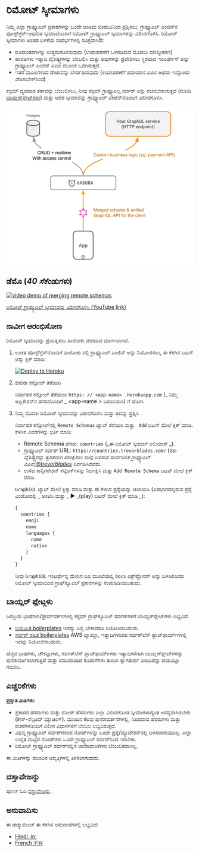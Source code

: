 # ರಿಮೋಟ್ ಸ್ಕೀಮಾಗಳು

ನಿಮ್ಮ ಎಲ್ಲಾ ಗ್ರಾಫ್ಕ್ಯೂಎಲ್ ಪ್ರಕಾರಗಳನ್ನು ಒಂದೇ ಅಂತಿಮ ಬಿಂದುವಿನಿಂದ ಪ್ರಶ್ನಿಸಲು, ಗ್ರಾಫ್ಕ್ಯೂಎಲ್ ಎಂಜಿನ್‌ನ ಪೋಸ್ಟ್‌ಗ್ರೆಸ್-ಆಧಾರಿತ ಸ್ಕೀಮಾದೊಂದಿಗೆ ರಿಮೋಟ್ ಗ್ರಾಫ್ಕ್ಯೂಎಲ್ ಸ್ಕೀಮಾಗಳನ್ನು ವಿಲೀನಗೊಳಿಸಿ. ರಿಮೋಟ್ ಸ್ಕೀಮಾಗಳು ಅಂತಹ ಬಳಕೆಯ ಸಂದರ್ಭಗಳಲ್ಲಿ ಸೂಕ್ತವಾಗಿದೆ:

- ರೂಪಾಂತರಗಳನ್ನು ಉತ್ತಮಗೊಳಿಸುವುದು (ಉದಾಹರಣೆಗೆ ಒಳಪಡಿಸುವ ಮೊದಲು ಮೌಲ್ಯೀಕರಣ)
- ಪಾವತಿಗಳು ಇತ್ಯಾದಿ ವೈಶಿಷ್ಟ್ಯಗಳನ್ನು ಬೆಂಬಲಿಸಿ ಮತ್ತು ಅವುಗಳನ್ನು ಪ್ರವೇಶಿಸಲು ಸ್ಥಿರವಾದ ಇಂಟರ್ಫೇಸ್ ಅನ್ನು ಗ್ರಾಫ್ಕ್ಯೂಎಲ್ ಎಂಜಿನ್ ಎಪಿಐ ಮೂಲಕ ಒದಗಿಸುತ್ತದೆ.
- ಇತರ ಮೂಲಗಳಿಂದ ಡೇಟಾವನ್ನು ಬೇರ್ಪಡಿಸುವುದು (_ಉದಾಹರಣೆಗೆ ಹವಾಮಾನ ಎಪಿಐ ಅಥವಾ ಇನ್ನೊಂದು ಡೇಟಾಬೇಸ್‌ನಿಂದ_)

ಕಸ್ಟಮ್ ವ್ಯವಹಾರ ತರ್ಕವನ್ನು ಬೆಂಬಲಿಸಲು, ನೀವು ಕಸ್ಟಮ್ ಗ್ರಾಫ್ಕ್ಯೂಎಲ್ಸ ಸರ್ವರ್ ಅನ್ನು ರಚಿಸಬೇಕಾಗುತ್ತದೆ (ನೋಡಿ [ಬಾಯ್ಲರ್‌ಪ್ಲೇಟ್‌ಗಳು](../ಸಮುದಾಯ/ಬಾಯ್ಲರ್‌ಪ್ಲೇಟ್‌ಗಳು/ರಿಮೋಟ್-ಸ್ಕೀಮಾಸ್)) ಮತ್ತು ಅದರ ಸ್ಕೀಮಾವನ್ನು ಗ್ರಾಫ್ಕ್ಯೂಎಲ್ ಎಂಜಿನ್‌ನೊಂದಿಗೆ ವಿಲೀನಗೊಳಿಸಿ.

![remote schems architecture](../assets/remote-schemas-arch.png)

## ಡೆಮೊ (_40 ಸೆಕೆಂಡುಗಳು_)

[![video demo of merging remote schemas](https://img.youtube.com/vi/eY4n9aPsi0M/0.jpg)](https://www.youtube.com/watch?v=eY4n9aPsi0M)

[ರಿಮೋಟ್ ಗ್ರಾಫ್ಕ್ಯೂಎಲ್ ಸ್ಕೀಮಾವನ್ನು ವಿಲೀನಗೊಳಿಸಿ (YouTube link)](https://youtu.be/eY4n9aPsi0M)

## ನಾವೀಗ ಆರಂಭಿಸೋಣ

ರಿಮೋಟ್ ಸ್ಕೀಮಾವನ್ನು ಪ್ರಯತ್ನಿಸಲು ಹೀರೋಕು ವೇಗವಾದ ಮಾರ್ಗವಾಗಿದೆ.

1. ಉಚಿತ ಪೋಸ್ಟ್‌ಗ್ರೆಸ್‌ನೊಂದಿಗೆ ಹೀರೋಕು ನಲ್ಲಿ ಗ್ರಾಫ್ಕ್ಯೂಎಲ್ ಎಂಜಿನ್ ಅನ್ನು ನಿಯೋಜಿಸಲು, ಈ ಕೆಳಗಿನ ಬಟನ್ ಅನ್ನು ಕ್ಲಿಕ್ ಮಾಡಿ:

   [![Deploy to Heroku](https://www.herokucdn.com/deploy/button.svg)](https://heroku.com/deploy?template=https://github.com/hasura/graphql-engine-heroku)

2. ಹಸುರಾ ಕನ್ಸೋಲ್ ತೆರೆಯಿರಿ

   ನಿರ್ವಾಹಕ ಕನ್ಸೋಲ್ ತೆರೆಯಲು `https: // <app-name> .herokuapp.com` (_ ನಿಮ್ಮ ಅಪ್ಲಿಕೇಶನ್‌ನ ಹೆಸರಿನೊಂದಿಗೆ _ <app-name \> ಬದಲಾಯಿಸಿ) ಗೆ ಹೋಗಿ.

3. ನಿಮ್ಮ ಮೊದಲ ರಿಮೋಟ್ ಸ್ಕೀಮಾವನ್ನು ವಿಲೀನಗೊಳಿಸಿ ಮತ್ತು ಅದನ್ನು ಪ್ರಶ್ನಿಸಿ

   ನಿರ್ವಾಹಕ ಕನ್ಸೋಲ್‌ನಲ್ಲಿ `Remote Schemas` ಟ್ಯಾಬ್ ತೆರೆಯಿರಿ ಮತ್ತು ` Add` ಬಟನ್ ಮೇಲೆ ಕ್ಲಿಕ್ ಮಾಡಿ. ಕೆಳಗಿನ ವಿವರಗಳನ್ನು ಭರ್ತಿ ಮಾಡಿ:

   - Remote Schema ಹೆಸರು: `countries` (_ಈ ರಿಮೋಟ್ ಸ್ಕೀಮಾಗೆ ಅಲಿಯಾಸ್ _).
   - ಗ್ರಾಫ್ಕ್ಯೂಎಲ್ ಸರ್ವರ್ URL: `https://countries.trevorblades.com/` (_एಈ ವೈಶಿಷ್ಟ್ಯವನ್ನು ತ್ವರಿತವಾಗಿ ಪರೀಕ್ಷಿಸಲು ನಾವು ಬಳಸುವ ಸಾರ್ವಜನಿಕ ಗ್ರಾಫ್ಕ್ಯೂಎಲ್ ಎಪಿಐ;[@trevorblades](https://github.com/trevorblades) ನಿರ್ವಹಿಸಿದವರು._
   - ಉಳಿದ ಕಾನ್ಫಿಗರೇಶನ್ ಸೆಟ್ಟಿಂಗ್‌ಗಳನ್ನು ನಿರ್ಲಕ್ಷಿಸಿ ಮತ್ತು `Add Remote Schema` ಬಟನ್ ಮೇಲೆ ಕ್ಲಿಕ್ ಮಾಡಿ.

   `GraphiQL` ಟ್ಯಾಬ್ ಮೇಲೆ ಕ್ಲಿಕ್ಮಾ ಮಾಡಿ ಮತ್ತು ಈ ಕೆಳಗಿನ ಪ್ರಶ್ನೆಯನ್ನು ಚಲಾಯಿಸಿ (ಎಡಭಾಗದಲ್ಲಿರುವ ಪ್ರಶ್ನೆ ವಿಂಡೋದಲ್ಲಿ _ ಅಂಟಿಸಿ ಮತ್ತು _ ▶️ _(play) ಬಟನ್ ಮೇಲೆ ಕ್ಲಿಕ್ ಮಾಡಿ _):

   ```graphql
   {
     countries {
       emoji
       name
       languages {
         name
         native
       }
     }
   }
   ```

   ನೀವು `GraphiQL` ಇಂಟರ್ಫೇಸ್ನ ಮೇಲಿನ ಬಲ ಮೂಲೆಯಲ್ಲಿ `Docs` ಎಕ್ಸ್‌ಪ್ಲೋರರ್ ಅನ್ನು ಬಳಸಿಕೊಂಡು ರಿಮೋಟ್ ಸ್ಕೀಮಾದಿಂದ ಗ್ರಾಫ್‌ಕ್ಯೂಎಲ್ ಪ್ರಕಾರಗಳನ್ನು ಕಂಡುಹಿಡಿಯಬಹುದು.

## ಬಾಯ್ಲರ್ ಪ್ಲೇಟ್ಗಳು

ಜನಪ್ರಿಯ ಭಾಷೆಗಳು/ಫ್ರೇಮ್‌ವರ್ಕ್‌ಗಳಲ್ಲಿ ಕಸ್ಟಮ್ ಗ್ರಾಫ್‌ಕ್ಯೂಎಲ್ ಸರ್ವರ್‌ಗಳಿಗೆ ಬಾಯ್ಲರ್‌ಪ್ಲೇಟ್‌ಗಳು ಲಭ್ಯವಿದೆ.

- [ನಿಯಮಿತ boilerplates](../community/boilerplates) ಇದನ್ನು ಎಲ್ಲಿ ಬೇಕಾದರೂ ನಿಯೋಜಿಸಬಹುದು.
- [ಸರ್ವರ್ ರಹಿತ boilerplates](https://github.com/hasura/graphql-serverless) AWS ಲ್ಯಾಂಬ್ಡಾ, ಇತ್ಯಾದಿಗಳಂತಹ ಸರ್ವರ್‌ಲೆಸ್ ಪ್ಲಾಟ್‌ಫಾರ್ಮ್‌ಗಳಲ್ಲಿ ಇದನ್ನು ನಿಯೋಜಿಸಬಹುದು.

ಹೆಚ್ಚಿನ ಭಾಷೆಗಳು, ಚೌಕಟ್ಟುಗಳು, ಸರ್ವರ್‌ಲೆಸ್ ಪ್ಲಾಟ್‌ಫಾರ್ಮ್‌ಗಳು ಇತ್ಯಾದಿಗಳಿಗಾಗಿ ಬಾಯ್ಲರ್‌ಪ್ಲೇಟ್‌ಗಳನ್ನು ಪುನರಾವರ್ತಿಸಲಾಗುತ್ತಿದೆ ಮತ್ತು ಸಮುದಾಯದ ಕೊಡುಗೆಗಳು ತುಂಬಾ ಸ್ವಾಗತಾರ್ಹ ಎಂಬುದನ್ನು ದಯವಿಟ್ಟು ಗಮನಿಸಿ.

## ಎಚ್ಚರಿಕೆಗಳು

**ಪ್ರಸ್ತುತ ಮಿತಿಗಳು**:

- ಪ್ರಕಾರದ ಹೆಸರುಗಳು ಮತ್ತು ನೋಡ್ ಹೆಸರುಗಳು ಎಲ್ಲಾ ವಿಲೀನಗೊಂಡ ಸ್ಕೀಮಾಗಳಾದ್ಯಂತ ಅನನ್ಯವಾಗಿರಬೇಕು (ಕೇಸ್-ಸೆನ್ಸಿಟಿವ್ ಮ್ಯಾಚಿಂಗ್). ಮುಂದಿನ ಕೆಲವು ಪುನರಾವರ್ತನೆಗಳಲ್ಲಿ, ನಿಖರವಾದ ಹೆಸರುಗಳು ಮತ್ತು ರಚನೆಗಳೊಂದಿಗೆ ವಿಲೀನ ವಿಧಾನಗಳಿಗೆ ಬೆಂಬಲ ಲಭ್ಯವಿರುತ್ತದೆ.
- ವಿಭಿನ್ನ ಗ್ರಾಫ್ಕ್ಯೂಎಲ್ ಸರ್ವರ್‌ಗಳಿಂದ ನೋಡ್‌ಗಳನ್ನು ಒಂದೇ ಪ್ರಶ್ನೆ/ಮ್ಯುಟೇಶನ್‌ನಲ್ಲಿ ಬಳಸಲಾಗುವುದಿಲ್ಲ. ಎಲ್ಲಾ ಉನ್ನತ ಮಟ್ಟದ ನೋಡ್‌ಗಳು ಒಂದೇ ಗ್ರಾಫ್ಕ್ಯೂಎಲ್ ಸರ್ವರ್‌ನಿಂದ ಇರಬೇಕು.
- ರಿಮೋಟ್ ಗ್ರಾಫ್ಕ್ಯೂಎಲ್ ಸರ್ವರ್‌ನಲ್ಲಿನ ಚಂದಾದಾರಿಕೆಗಳು ಬೆಂಬಲಿತವಾಗಿಲ್ಲ.

ಈ ಮಿತಿಗಳನ್ನು ಮುಂದಿನ ಆವೃತ್ತಿಗಳಲ್ಲಿ ತಿಳಿಸಲಾಗುವುದು.

## ದಸ್ತಾವೇಜನ್ನು

ಪೂರ್ಣ ಓದಿ [ದಸ್ತಾವೇಜನ್ನು](https://hasura.io/docs/latest/graphql/core/remote-schemas/index.html).

## ಅನುವಾದಿಸು

ಈ ಡಾಕ್ಯುಮೆಂಟ್ ಈ ಕೆಳಗಿನ ಅನುವಾದಗಳಲ್ಲಿ ಲಭ್ಯವಿದೆ:

- [Hindi :in:](translations/remote-schemas.hindi.md)
- [French :fr:](translations/remote-schemas.french.md)
